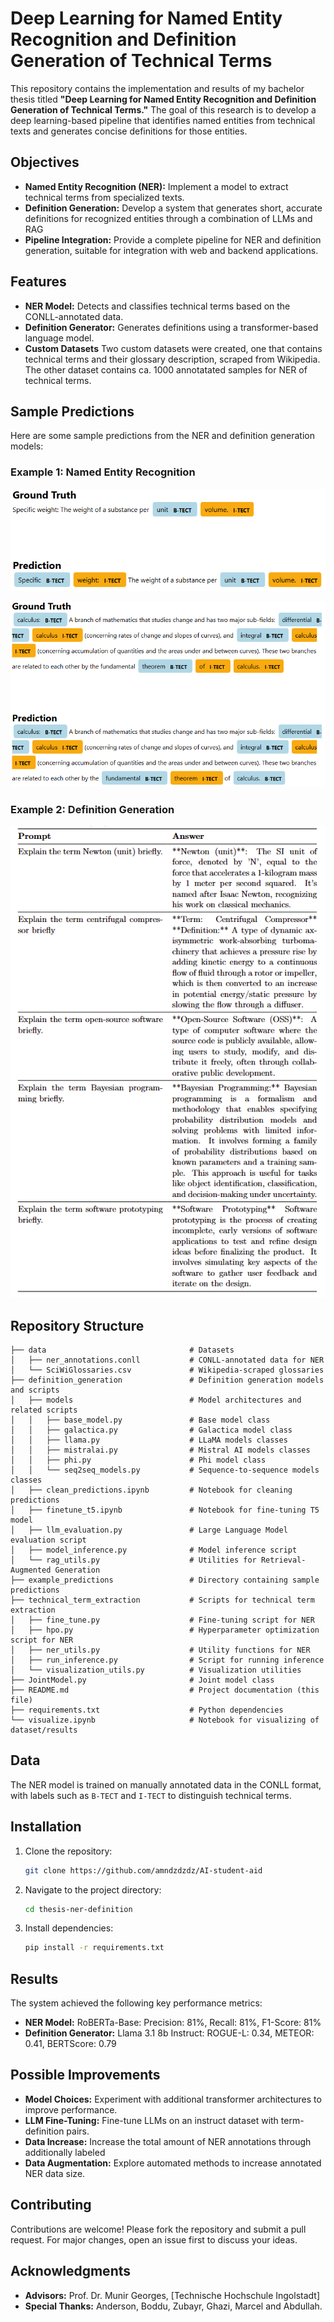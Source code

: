 # Deep Learning for Named Entity Recognition and Definition Generation of Technical Terms

This repository contains the implementation and results of my bachelor thesis titled **"Deep Learning for Named Entity Recognition and Definition Generation of Technical Terms."** The goal of this research is to develop a deep learning-based pipeline that identifies named entities from technical texts and generates concise definitions for those entities.

## Objectives

- **Named Entity Recognition (NER):** Implement a model to extract technical terms from specialized texts.
- **Definition Generation:** Develop a system that generates short, accurate definitions for recognized entities through a combination of LLMs and RAG
- **Pipeline Integration:** Provide a complete pipeline for NER and definition generation, suitable for integration with web and backend applications.

## Features

- **NER Model:** Detects and classifies technical terms based on the CONLL-annotated data.
- **Definition Generator:** Generates definitions using a transformer-based language model.
- **Custom Datasets** Two custom datasets were created, one that contains technical terms and their glossary description, scraped from Wikipedia. The other dataset contains ca. 1000 annotatated samples for NER of technical terms.

## Sample Predictions

Here are some sample predictions from the NER and definition generation models:

### Example 1: Named Entity Recognition
![NER Prediction Example](example_predictions/roberta_base_1.PNG)

![NER Prediction Example](example_predictions/roberta_base_2.PNG)

### Example 2: Definition Generation
![Definition Prediction Example](example_predictions/Llama_31_Instruct.png)

## Repository Structure

```text
├── data                                # Datasets
│   ├── ner_annotations.conll           # CONLL-annotated data for NER
│   └── SciWiGlossaries.csv             # Wikipedia-scraped glossaries
├── definition_generation               # Definition generation models and scripts
│   ├── models                          # Model architectures and related scripts
│   │   ├── base_model.py               # Base model class
│   │   ├── galactica.py                # Galactica model class
│   │   ├── llama.py                    # LLaMA models classes
│   │   ├── mistralai.py                # Mistral AI models classes
│   │   ├── phi.py                      # Phi model class
│   │   └── seq2seq_models.py           # Sequence-to-sequence models classes
│   ├── clean_predictions.ipynb         # Notebook for cleaning predictions
│   ├── finetune_t5.ipynb               # Notebook for fine-tuning T5 model
│   ├── llm_evaluation.py               # Large Language Model evaluation script
│   ├── model_inference.py              # Model inference script
│   └── rag_utils.py                    # Utilities for Retrieval-Augmented Generation
├── example_predictions                 # Directory containing sample predictions
├── technical_term_extraction           # Scripts for technical term extraction
│   ├── fine_tune.py                    # Fine-tuning script for NER
│   ├── hpo.py                          # Hyperparameter optimization script for NER
│   ├── ner_utils.py                    # Utility functions for NER
│   ├── run_inference.py                # Script for running inference
│   └── visualization_utils.py          # Visualization utilities
├── JointModel.py                       # Joint model class
├── README.md                           # Project documentation (this file)
├── requirements.txt                    # Python dependencies
└── visualize.ipynb                     # Notebook for visualizing of dataset/results
```

## Data

The NER model is trained on manually annotated data in the CONLL format, with labels such as `B-TECT` and `I-TECT` to distinguish technical terms.

## Installation

1. Clone the repository:

   ```bash
   git clone https://github.com/amndzdzdz/AI-student-aid
   ```

2. Navigate to the project directory:

   ```bash
   cd thesis-ner-definition
   ```

3. Install dependencies:

   ```bash
   pip install -r requirements.txt
   ```

## Results

The system achieved the following key performance metrics:

- **NER Model:** RoBERTa-Base: Precision: 81%, Recall: 81%, F1-Score: 81%
- **Definition Generator:** Llama 3.1 8b Instruct: ROGUE-L: 0.34, METEOR: 0.41, BERTScore: 0.79

## Possible Improvements

- **Model Choices:** Experiment with additional transformer architectures to improve performance.
- **LLM Fine-Tuning:** Fine-tune LLMs on an instruct dataset with term-definition pairs.
- **Data Increase:** Increase the total amount of NER annotations through additionally labeled
- **Data Augmentation:** Explore automated methods to increase annotated NER data size.

## Contributing

Contributions are welcome! Please fork the repository and submit a pull request. For major changes, open an issue first to discuss your ideas.

## Acknowledgments

- **Advisors:** Prof. Dr. Munir Georges, [Technische Hochschule Ingolstadt]
- **Special Thanks:** Anderson, Boddu, Zubayr, Ghazi, Marcel and Abdullah.